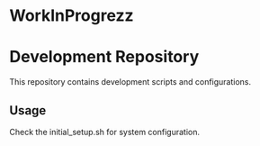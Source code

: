 # WorkInProgrezz
# Development Repository
This repository contains development scripts and configurations.
## Usage
Check the initial_setup.sh for system configuration.
